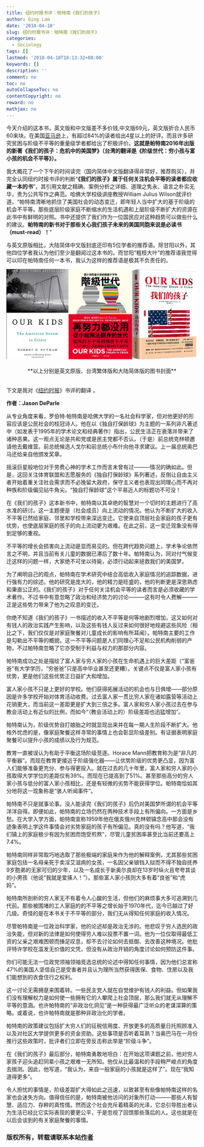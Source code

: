 ```yaml
---
title: 纽约时报书评：帕特南《我们的孩子》
author: Ging Lam
date: '2018-04-18'
slug: 纽约时报书评：帕特南《我们的孩子》
categories:
  - Sociology
tags: []
lastmod: '2018-04-18T18:13:32+08:00'
keywords: []
description: ''
comment: no
toc: no
autoCollapseToc: no
contentCopyright: no
reward: no
mathjax: no
---
```


今天介绍的这本书，英文版和中文版差不多价钱,中文版69元，英文版折合人民币60来块。在美国[亚马逊](https://www.amazon.com/Our-Kids-American-Dream-Crisis/dp/1476769907/ref=sr_1_1?ie=UTF8&qid=1524058637&sr=8-1&keywords=our+kids)上，有超过84%的读者给出4星以上的好评。而且许多研究贫困与阶级不平等的重量级学者都给出了积极评价。**这就是帕特南2016年出版的新著《我们的孩子：危机中的美国梦》（台湾的翻译是《阶级世代：穷小孩与富小孩的机会不平等》）。**

我大概花了一个下午的时间读完（国内简体中文版翻译得非常好，推荐购买），并完全认同纽约时报书评的判断“**《我们的孩子》属于任何关注机会平等的读者都应收藏一本的书**”，其引用文献之精确、案例分析之详细、道理之隽永、语言之朴实无华，贵为公共写作之典范。哈佛大学校级讲座教授William Julius Wilson就评价道，“帕特南清晰地抓住了美国社会的动态变迁，即年轻人当中扩大的基于阶级的机会不平等。那些底层阶级家庭不断缩水的生活机遇和上层阶级不断扩大的资源在此书中有鲜明的对照。书中还提供了我们作为一位国民应对这种趋势可以做些什么的建议。**帕特南的新书对于那些关心我们孩子未来的美国同胞来说是必读书（must-read）！**”

与英文原版相比，大陆简体中文版封底还印有5位学者的推荐语。除甘阳以外，其他四位学者我认为他们至少是翻阅过这本书的。而甘阳“粗枝大叶”的推荐语我觉得可以印在帕特南任何一本书，我认为这样的推荐语是极其不负责任的。

<div align=center><img src="https://raw.githubusercontent.com/GingLam/Storage/master/2018.4.18.jpg"></div></br>

<div align=center>**以上分别是英文原版、台湾繁体版和大陆简体版的图书封面**</div></br>


下文是我对《[纽约时报](https://www.nytimes.com/2015/03/08/books/review/our-kids-by-robert-d-putnam.html)》书评的翻译 。

<!--more-->
**作者：Jason DeParle**

从专业角度来看，罗伯特·帕特南是哈佛大学的一名社会科学家，但对他更好的形容应该是公民社会的桂冠诗人。他在以《独自打保龄球》为主题的一系列非凡著述中（如发表于1995年的学术论文和经典著作）指出，公民生活正在衰落并带来了诸种恶果。这一观点无论是共和党或是民主党都不否认。（于是）前总统克林顿邀请他去戴维营。前总统候选人戈尔和前总统小布什向他寻求建议。上一届总统奥巴马还给亲自他颁发奖章。

摇滚巨星般地位对于劳费心神的学术工作而言未曾有过———情况的确如此。但是，这回关注体育联盟和志愿服务的《独自打保龄球》系列著述，反倒让自由主义者开始着重关注社会需求而不必挽留大政府，保守主义者也表现出同理心而不再对种族和阶级偏见钻牛角尖。“独自打保龄球”这个平易近人的标题功不可没！

在《我们的孩子》这本新书中，帕特南以其卓绝的智慧对一个切时的主题进行了高水准的研讨。这一主题便是（社会成员）向上流动的情况。他认为不断扩大的收入不平等已然给家庭、邻里和学校带来深远变迁。它使来自顶层社会家庭的孩子更有优势，也使底层家庭的孩子的向上流动更为艰难。在此之前，这一变迁现象没有得到足够的重视。

不平等的增长会损害向上流动是显而易见的。但在跨代趋势问题上，学术争论依然言之不明，并且当前有关儿童的数据已滞后了数十年。帕特南认为，同对付气候变迁这样的问题一样，大家绝不可坐以待毙，必须行动起来拯救我们的美国梦。

为了阐明自己的观点，帕特南在学术研究中结合高低收入家庭情况的追踪数据，进行强有力的综述。他的研究是庞大的，他的精力是旺盛的，他的判断更是深思熟虑和秉直公正的。《我们的孩子》对于任何关注机会平等的读者而言是必须收藏的学术著作。不过书中有意忽略了政治和经济势力的讨论———这有时令人费解———正是这些势力带来了他为之叹息的变迁。

你绝不知道《我们的孩子》一书描述的收入不平等是何等地剧烈增加，这又如何对有钱人的政治实践产生影响，以及这些有钱人反过来如何很好地规避这些风险（相比之下，我们仅仅是对家庭聚餐对儿童成长的影响有所耳闻）。帕特南主要的工作是勾勒出不平等的概貌。这一不平等问题是人们同理心不足和公民机构削弱的产物，不过帕特南忽略了它亦受制于利益与权力的那部分内容。

帕特南成功之处是描绘了富人家与穷人家的小孩在生命机遇上的巨大差距（“富爸爸”有大学学历，“穷爸爸”只是高中毕业甚至还更糟）。关键点不仅是富人家小孩有优势，更是他们这些优势正日益扩大和增加。

富人家小孩不只是上更好的学校。他们获得拓展活动的机会也与日俱增——部分原因是许多学校开始对体育活动收费。过去富人家一贯比穷人家在诸如露营等活动上花销更大，而当前这一差距更是扩大到三倍之多。富人家和穷人家小孩过去在参与教会活动上有近似的比例，而如今“（教会活动上的）阶级差距也迅猛增加”。

帕特南认为，阶级优势自打娘胎之时就显现出来并在每一期人生阶段不断扩大。他格外忧虑的是，像家庭聚餐这样寻常的事情上也会彰显阶级差别。有证据表明家庭聚餐可以提升小孩的成绩以及行为规范。

教育一直被误认为有助于平衡这场阶级竞逐。Horace Mann把教育称为是“非凡的平衡器”。而现在教育更接近于阶级强化器——让优势阶级的优势更凸显，因为富人们能够准备更充分、参与得更投入。就在过去的几十年里，富人家和穷人家的小孩取得大学学位的差距仅有39%。而现在已提高到了51%。甚至那些高分的穷人家小孩与低分的富人家小孩相比，还是有轻微的劣势不能获得学位。帕特南恰如其分地将这一现象称是“骇人听闻事件”。

帕特南不只是就事论事。没人能读完《我们的孩子》后仍对美国梦所谓的机会平等洋洋自得。即便如此，帕特南的立场仍然在两种技术手段上有所偏向。一方面是乡愁。在大学入学方面，帕特南宣称1959年他在俄亥俄州克林顿镇念高中那会没有迹象表明上学这件事情会对劣势家庭的孩子有所偏见。真的没有吗？他写道，“我们镇上的家庭极少有因为贫困而饱受煎熬”，尽管儿童贫困率甚至比当前还要高上7.4%。

帕特南同样非常取巧地选取了那些极端的家庭来作为他的解释案例，尤其那些贫困家庭包括一名母亲死于卖淫艾滋病的女孩，一名因父亲锒铛入狱而不得不独自抚养9岁胞弟的无家可归的少年，以及一名成长于新奥尔良却在13岁时纵火且夸夸其谈的小男孩（他说“我就是爱揍人！”）。那些富人家小孩则大多有着“良爸”和“虎妈”。

帕特南所剖析的穷人家无不有着令人心酸的生活，但他们的麻烦事大多可追溯到几代前。那些被围堵的工人家庭的的不平等之增长始于1970年代，迄今已越过了好几级。奇怪的是在本书关于不平等的部分，我们无从得知任何家庭的收入情况。

尽管帕特南是一位政治科学家，他的论述却是政治无涉的。他悲叹于穷人选民的政治失能，但对新的法律是如何使得穷人难以投票不置一词。他为一位仅取得最低工资的父亲之艰难困顿而捶足叹息，却不去讨论如何去抵御、去改善这种境况。他批评特许学校在滥发无价值的文凭，但没有从政治开销的角度讨论如何预防这件事。

你们可能无法一位政党领袖领袖竞选总统的论述中得知任何事情，因为他们总宣称47%的美国人坚信自己是受害者并且认为理所当然获得医保、食物、住房以及我们能想到的衣食住行之权利。

这一讨论无需拥趸来围着转。一些民主党人就在自觉维护有钱人的利益。但如果我们没有理解权力是如何使一些拥有它的人攀爬上社会顶层，那么我们就无从理解不平等的意涵。也许帕特南的“非政治化洞见”是一种获得最广泛听众的老谋深算的策略。或着说，也许帕特南就是那种非政治化的学者。

帕特南的政策建议包括扩大穷人们的征税信用度、开放更多的高质量日托照顾准入以及对社区大学提供更多的资金资助。这些事项是否听着耳熟？当奥巴马在一月份推行这些政策时，批评者们立即在旁反击称此举是“阶级斗争”。

在《我们的孩子》最后部分，帕特南勇敢地坦白：在开始这项课题之前，他对穷人家孩子迎头追赶同辈小孩之艰难一无所知。他仅从比最温和的手段稍严峻点的角度去揣测。因此，他写道，“我认为，来自一般家庭的小孩就是这样了”。现在“我知道得更多”。

令人担忧的事情是，阶级差距扩大得如此之迅速，以致甚至有些像帕特南这样的名家也会迷失方向。值得信任的是，帕特南被他访问的对象所打动———那些人有智慧、适应力、存粹的真性情。然而这个社会充斥着精英的光泽，它总引导胜出者认为生活已经比它实际表现的要更公平，于是忽视了回馈那些落后的人。这也就是在以后会谈到的有关家庭聚餐的事情。


### 版权所有，转载请联系本站[作者](mailto:linj83@mail2.sysu.edu.cn)
